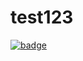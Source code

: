 # test123
<a href="https://agora.io"><img src="https://img.shields.io/badge/dynamic/json?color=099dfd&labelColor=002550&style=flat-square&label=Agora-RTC&query=%24.usage&url=https%3A%2F%2Fconsole-open-staging.agoralab.co%2Fopen-api%2Fv1%2Fbadge%2Fproject%2F6f722f179832fe27f7f542538c68afbd%3A5094a6623e08136ccd0ac1&link=https%3A%2F%2Fagora.io" alt="badge" /></a> 

